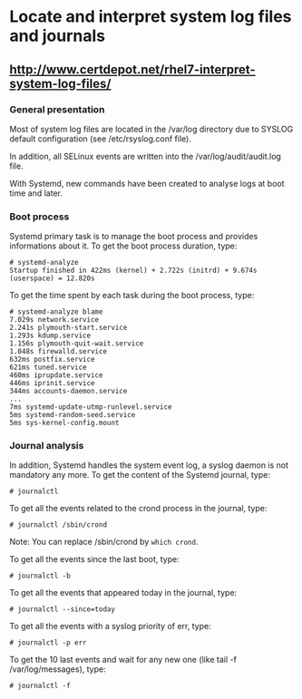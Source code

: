 # Locate and interpret system log files and journals
## http://www.certdepot.net/rhel7-interpret-system-log-files/
### General presentation
Most of system log files are located in the /var/log directory due to SYSLOG default configuration (see /etc/rsyslog.conf file).

In addition, all SELinux events are written into the /var/log/audit/audit.log file.

With Systemd, new commands have been created to analyse logs at boot time and later.

### Boot process
Systemd primary task is to manage the boot process and provides informations about it.
To get the boot process duration, type:
```shell
# systemd-analyze
Startup finished in 422ms (kernel) + 2.722s (initrd) + 9.674s (userspace) = 12.820s
```
To get the time spent by each task during the boot process, type:
```shell
# systemd-analyze blame
7.029s network.service
2.241s plymouth-start.service
1.293s kdump.service
1.156s plymouth-quit-wait.service
1.048s firewalld.service
632ms postfix.service
621ms tuned.service
460ms iprupdate.service
446ms iprinit.service
344ms accounts-daemon.service
...
7ms systemd-update-utmp-runlevel.service
5ms systemd-random-seed.service
5ms sys-kernel-config.mount
```

### Journal analysis
In addition, Systemd handles the system event log, a syslog daemon is not mandatory any more.
To get the content of the Systemd journal, type:
```shell
# journalctl
```
To get all the events related to the crond process in the journal, type:
```shell
# journalctl /sbin/crond
```
Note: You can replace /sbin/crond by `which crond`.

To get all the events since the last boot, type:
```shell
# journalctl -b
```
To get all the events that appeared today in the journal, type:
```shell
# journalctl --since=today
```
To get all the events with a syslog priority of err, type:
```shell
# journalctl -p err
```
To get the 10 last events and wait for any new one (like tail -f /var/log/messages), type:
```shell
# journalctl -f
```
